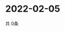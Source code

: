 # 2022-02-05
  共 0条

  <!-- BEGIN -->
  <!-- 最后更新时间Sat Feb 05 2022 00:16:18 GMT+0000 (Coordinated Universal Time) -->
  
  <!-- END -->
  
  